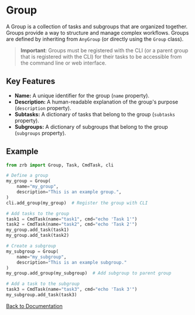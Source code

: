 # Group

A Group is a collection of tasks and subgroups that are organized together. Groups provide a way to structure and manage complex workflows. Groups are defined by inheriting from `AnyGroup` (or directly using the `Group` class).

> **Important**: Groups must be registered with the CLI (or a parent group that is registered with the CLI) for their tasks to be accessible from the command line or web interface.

## Key Features

*   **Name:** A unique identifier for the group (`name` property).
*   **Description:** A human-readable explanation of the group's purpose (`description` property).
*   **Subtasks:** A dictionary of tasks that belong to the group (`subtasks` property).
*   **Subgroups:** A dictionary of subgroups that belong to the group (`subgroups` property).

## Example

```python
from zrb import Group, Task, CmdTask, cli

# Define a group
my_group = Group(
    name="my_group",
    description="This is an example group.",
)
cli.add_group(my_group)  # Register the group with CLI

# Add tasks to the group
task1 = CmdTask(name="task1", cmd="echo 'Task 1'")
task2 = CmdTask(name="task2", cmd="echo 'Task 2'")
my_group.add_task(task1)
my_group.add_task(task2)

# Create a subgroup
my_subgroup = Group(
    name="my_subgroup",
    description="This is an example subgroup."
)
my_group.add_group(my_subgroup)  # Add subgroup to parent group

# Add a task to the subgroup
task3 = CmdTask(name="task3", cmd="echo 'Task 3'")
my_subgroup.add_task(task3)
```

[Back to Documentation](../README.md)